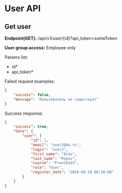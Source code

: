 # User API

## Get user
**Endpoint(GET):** /api/v1/user/{id}?api_token=someToken

**User group access:** Employee only

Params list:
+ id*
+ api_token*

Failed request examples:
```json
{
    "success": false,
    "message": "Пользователь не существует"
}
```

Success response:
```json
{
    "success": true,
    "data": {
        "user": {
            "id": 1,
            "email": "user2@bk.ru",
            "login": "user2",
            "first_name": "Alex",
            "last_name": "Popov",
            "course": "FrontEnd2",
            "role": "User",
            "register_date": "2018-09-18 08:18:08"
        }
    }
}
```
